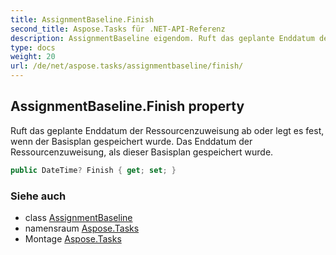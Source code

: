 ```yaml
---
title: AssignmentBaseline.Finish
second_title: Aspose.Tasks für .NET-API-Referenz
description: AssignmentBaseline eigendom. Ruft das geplante Enddatum der Ressourcenzuweisung ab oder legt es fest wenn der Basisplan gespeichert wurde. Das Enddatum der Ressourcenzuweisung als dieser Basisplan gespeichert wurde.
type: docs
weight: 20
url: /de/net/aspose.tasks/assignmentbaseline/finish/
---
```

## AssignmentBaseline.Finish property

Ruft das geplante Enddatum der Ressourcenzuweisung ab oder legt es fest, wenn der Basisplan gespeichert wurde. Das Enddatum der Ressourcenzuweisung, als dieser Basisplan gespeichert wurde.

```csharp
public DateTime? Finish { get; set; }
```

### Siehe auch

* class [AssignmentBaseline](../)
* namensraum [Aspose.Tasks](../../assignmentbaseline/)
* Montage [Aspose.Tasks](../../../)


